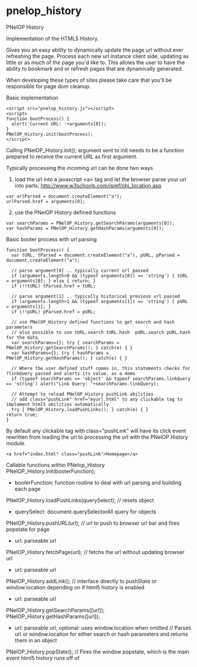 pnelop_history
==============

PNelOP History

Implementation of the HTML5 History.

Gives you an easy ability to dynamically update the page url without ever refreshing the page. Process each new url instance client side, updating as little or as much of the page you'd like to.
This allows the user to have the ability to bookmark and or refresh pages that are dynamically generated.

When developing these types of sites please take care that you'll be responsible for page dom cleanup.


Basic implementation
```
<script src="pnelop_history.js"></script>
<script>
function bootProcess() {
  alert('Current URL: '+arguments[0]);
}
PNelOP_History.init(bootProcess);
</script>
```

Calling PNelOP_History.init();
argument sent to init needs to be a function prepared to receive the current URL as first argument.

Typically processing the incoming url can be done two ways

1. load the url into a javascript &lt;a&gt; tag and let the browser parse your url into parts, http://www.w3schools.com/jsref/obj_location.asp
```
var urlParsed = document.createElement("a");
urlParsed.href = arguments[0];
```

2. use the PNelOP History defined functions
```
var searchParams = PNelOP_History.getSearchParams(arguments[0]);
var hashParams = PNelOP_History.getHashParams(arguments[0]);
```

Basic booter process with url parsing
```
function bootProcess() {
  var tURL, tParsed = document.createElement("a"), pURL, pParsed = document.createElement("a");
  
  // parse argument[0] .. typically current url passed
  if (arguments.length>0 && (typeof arguments[0]) == 'string') { tURL = arguments[0]; } else { return; }
  if (!!tURL) tParsed.href = tURL;

  // parse argument[1] .. typically historical previous url passed
  if (arguments.length>1 && (typeof arguments[1]) == 'string') { pURL = arguments[1]; }
  if (!!pURL) pParsed.href = pURL;
  
  // use PNelOP_History defined functions to get search and hash parameters
  // also possible to use tURL.search tURL.hash  pURL.search pURL.hash for the data
  var searchParams={}; try { searchParams = PNelOP_History.getSearchParams(); } catch(e) { }
  var hashParams={}; try { hashParams = PNelOP_History.getHashParams(); } catch(e) { }
        
  // Where the user defined stuff comes in, this statements checks for ?linkQuery passed and alerts its value. as a demo
  if (typeof searchParams == 'object' && typeof searchParams.linkQuery == 'string') alert("Link Query: "+searchParams.linkQuery);

  // Attempt to reload PNelOP_History pushLink abilities
  // add class="pushLink" href="myurl.html" to any clickable tag to implement html5 abilities automatically
  try { PNelOP_History.loadPushLinks(); } catch(e) { }
return true;	  
}
```

By default any clickable tag with class="pushLink" will have its click event rewritten from loading the url to processing the url with the PNelOP History module.

```
<a href="index.html" class="pushLink">Homepage</a>
```

Callable functions within PNelop_History
PNelOP_History.init(booterFunction);
* booterFunction: function routine to deal with url parsing and building each page


PNelOP_History.loadPushLinks(querySelect); // resets object
* querySelect: document.querySelectorAll query for objects


PNelOP_History.pushURL(url);
// url to push to browser url bar and fires popstate for page
* url: parseable url


PNelOP_History.fetchPage(url);
// fetchs the url without updating browser url
* url: parseable url

PNelOP_History.addLink();
// interface directly to pushState or window.location depending on if html5 history is enabled
* url: parseable url

PNelOP_History.getSearchParams([url]);
PNelOP_History.getHashParams([url]);
* url: parseable url, optional: uses window.location when omitted
// Parses url or window.location for either search or hash parameters and returns them in an object


PNelOP_History.popState();
// Fires the window popstate, which is the main event html5 history runs off of